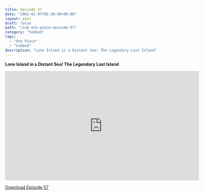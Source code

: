 ```yaml
---
title: Episode 57
date: "2001-02-07T05:30:00+00:00"
layout: post
draft: false
path: "/sub-one-piece-episode-57"
category: "Subbed"
tags:
  - "One Piece"
  - "Subbed"
description: "Lone Island in a Distant Sea! The Legendary Lost Island"
---
```


**Lone Island in a Distant Sea! The Legendary Lost Island**

<iframe width="640" height="360" src="https://www.rapidvideo.com/e/FX3BV75TRZ" frameborder="0" marginwidth=0 marginheight=0 scrolling=no allowfullscreen></iframe>

<a href="http://ouo.io/qs/eCodkFEQ?s=https://rapidvid.to/d/https://www.rapidvideo.com/e/FX3BV75TRZ">Download Episode 57</a>
